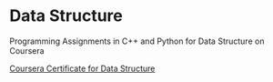 # Data Structure
Programming Assignments in C++ and Python for Data Structure on Coursera

[Coursera Certificate for Data Structure](https://coursera.org/share/fac160238254a65534f2337245d0581b)
